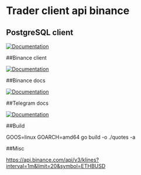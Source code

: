 # Trader client api binance

## PostgreSQL client

[![Documentation](https://img.shields.io/badge/pg-documentation-informational)](https://pg.uptrace.dev/)

##Binance client

[![Documentation](https://img.shields.io/badge/pg-documentation-informational)](https://github.com/adshao/go-binance)

##Binance docs

[![Documentation](https://img.shields.io/badge/pg-documentation-informational)](https://binance-docs.github.io/apidocs/spot/en/)


##Telegram docs

[![Documentation](https://img.shields.io/badge/pg-documentation-informational)](http://godoc.org/github.com/go-telegram-bot-api/telegram-bot-api)


##Build 

GOOS=linux GOARCH=amd64 go build -o ./quotes -a 

##Misc

https://api.binance.com/api/v3/klines?interval=1m&limit=20&symbol=ETHBUSD



